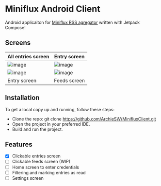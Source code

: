 # Miniflux Android Client
Android applicaiton for [Miniflux RSS agregator](https://github.com/miniflux/v2) written with Jetpack Compose! 

## Screens
|All entries screen|Entry screen|
|--|--|
|![image](https://github.com/ArchieSW/MinifluxClient/assets/47922037/70d96b24-0e25-460b-80df-6717ef18538c)|![image](https://github.com/ArchieSW/MinifluxClient/assets/47922037/dcbebc57-deac-4141-891d-068b99c1af0e)|
|![image](https://github.com/ArchieSW/MinifluxClient/assets/47922037/08f47ea4-4bff-45e1-94f8-ec2e42153ae1)|![image](https://github.com/ArchieSW/MinifluxClient/assets/47922037/1a2f5223-b48a-492a-b1a3-db84bc4d3602)
|Entry screen|Feeds screen|

## Installation
To get a local copy up and running, follow these steps:

 - Clone the repo: git clone https://github.com/ArchieSW/MinifluxClient.git
 - Open the project in your preferred IDE.
 - Build and run the project.

## Features
- [X] Clickable entries screen
- [ ] Clickable feeds screen (WIP)
- [ ] Home screen to enter credentials
- [ ] Filtering and marking entries as read
- [ ] Settings screen
